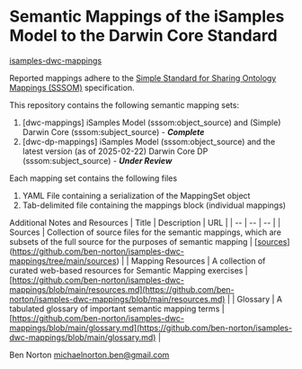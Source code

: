 # Semantic Mappings of the iSamples Model to the Darwin Core Standard
[isamples-dwc-mappings](https://github.com/ben-norton/isamples-dwc-mappings)

Reported mappings adhere to the [Simple Standard for Sharing Ontology Mappings (SSSOM)](https://mapping-commons.github.io/sssom/) specification. 

This repository contains the following semantic mapping sets:
1. [dwc-mappings] iSamples Model (sssom:object_source) and (Simple) Darwin Core (sssom:subject_source) - ***Complete***
2. [dwc-dp-mappings] iSamples Model (sssom:object_source) and the latest version (as of 2025-02-22) Darwin Core DP (sssom:subject_source) - ***Under Review***
   
Each mapping set contains the following files
1. YAML File containing a serialization of the MappingSet object
2. Tab-delimited file containing the mappings block (individual mappings)

Additional Notes and Resources
| Title | Description | URL |
| -- | -- | -- |
| Sources | Collection of source files for the semantic mappings, which are subsets of the full source for the purposes of semantic mapping  | [[sources](https://github.com/ben-norton/isamples-dwc-mappings/tree/main/sources)](https://github.com/ben-norton/isamples-dwc-mappings/tree/main/sources) |
| Mapping Resources | A collection of curated web-based resources for Semantic Mapping exercises | [https://github.com/ben-norton/isamples-dwc-mappings/blob/main/resources.md](https://github.com/ben-norton/isamples-dwc-mappings/blob/main/resources.md) |
| Glossary | A tabulated glossary of important semantic mapping terms | [https://github.com/ben-norton/isamples-dwc-mappings/blob/main/glossary.md](https://github.com/ben-norton/isamples-dwc-mappings/blob/main/glossary.md) |


Ben Norton
michaelnorton.ben@gmail.com


